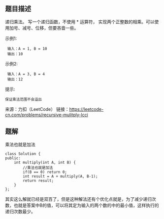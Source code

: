 ## 题目描述

递归乘法。 写一个递归函数，不使用 * 运算符， 实现两个正整数的相乘。可以使用加号、减号、位移，但要吝啬一些。

示例1:
```
 输入：A = 1, B = 10
 输出：10
```
示例2:
```
 输入：A = 3, B = 4
 输出：12
```
提示:
```
保证乘法范围不会溢出
```
来源：力扣（LeetCode）
链接：https://leetcode-cn.com/problems/recursive-mulitply-lcci

## 题解
乘法也就是加法
```
class Solution {
public:
    int multiply(int A, int B) {
        //乘法也就是加法
        if(B == 0) return 0;
        int result = A + multiply(A, B-1);
        return result;
    }
};
```
其实这么解就已经是双百了，但是这种解法还有个优化点就是，为了减少递归次数，也就是答案中B的值，可以将其定为输入的两个数的中的最小值，这样执行的递归次数最少。